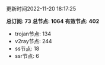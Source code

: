 更新时间2022-11-20 18:17:25

**总订阅: 73**
**总节点: 1064**
**有效节点: 402**
- trojan节点: 134
- v2ray节点: 244
- ss节点: 18
- ssr节点: 6
